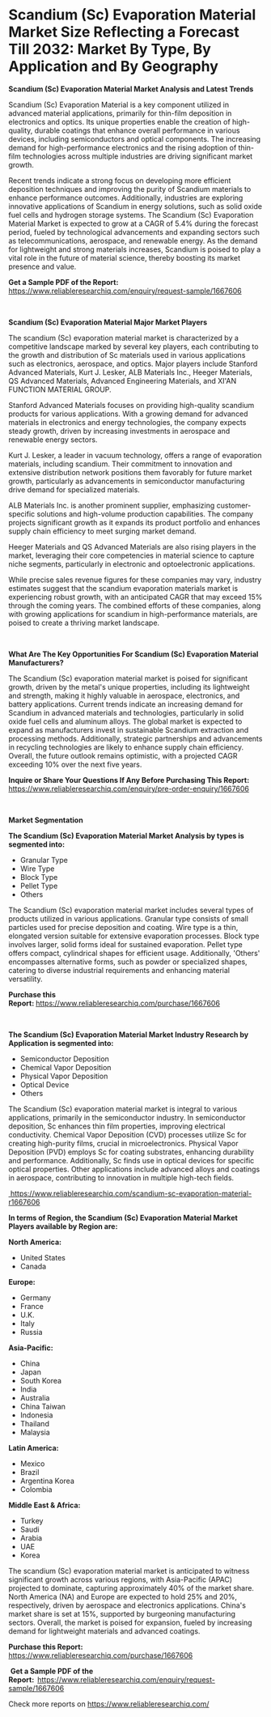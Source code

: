 <p><h1>Scandium (Sc) Evaporation Material Market Size Reflecting a Forecast Till 2032: Market By Type, By Application and By Geography</h1></p><p><strong>Scandium (Sc) Evaporation Material Market Analysis and Latest Trends</strong></p>
<p><p>Scandium (Sc) Evaporation Material is a key component utilized in advanced material applications, primarily for thin-film deposition in electronics and optics. Its unique properties enable the creation of high-quality, durable coatings that enhance overall performance in various devices, including semiconductors and optical components. The increasing demand for high-performance electronics and the rising adoption of thin-film technologies across multiple industries are driving significant market growth.</p><p>Recent trends indicate a strong focus on developing more efficient deposition techniques and improving the purity of Scandium materials to enhance performance outcomes. Additionally, industries are exploring innovative applications of Scandium in energy solutions, such as solid oxide fuel cells and hydrogen storage systems. The Scandium (Sc) Evaporation Material Market is expected to grow at a CAGR of 5.4% during the forecast period, fueled by technological advancements and expanding sectors such as telecommunications, aerospace, and renewable energy. As the demand for lightweight and strong materials increases, Scandium is poised to play a vital role in the future of material science, thereby boosting its market presence and value.</p></p>
<p><strong>Get a Sample PDF of the Report:&nbsp;</strong> <a href="https://www.reliableresearchiq.com/enquiry/request-sample/1667606?utm_campaign=1842&utm_medium=2&utm_source=Github&utm_content=ia&utm_term=02022025&utm_id=scandium-sc-evaporation-material">https://www.reliableresearchiq.com/enquiry/request-sample/1667606</a></p>
<p>&nbsp;</p>
<p><strong>Scandium (Sc) Evaporation Material Major Market Players</strong></p>
<p><p>The scandium (Sc) evaporation material market is characterized by a competitive landscape marked by several key players, each contributing to the growth and distribution of Sc materials used in various applications such as electronics, aerospace, and optics. Major players include Stanford Advanced Materials, Kurt J. Lesker, ALB Materials Inc., Heeger Materials, QS Advanced Materials, Advanced Engineering Materials, and XI'AN FUNCTION MATERIAL GROUP.</p><p>Stanford Advanced Materials focuses on providing high-quality scandium products for various applications. With a growing demand for advanced materials in electronics and energy technologies, the company expects steady growth, driven by increasing investments in aerospace and renewable energy sectors.</p><p>Kurt J. Lesker, a leader in vacuum technology, offers a range of evaporation materials, including scandium. Their commitment to innovation and extensive distribution network positions them favorably for future market growth, particularly as advancements in semiconductor manufacturing drive demand for specialized materials.</p><p>ALB Materials Inc. is another prominent supplier, emphasizing customer-specific solutions and high-volume production capabilities. The company projects significant growth as it expands its product portfolio and enhances supply chain efficiency to meet surging market demand.</p><p>Heeger Materials and QS Advanced Materials are also rising players in the market, leveraging their core competencies in material science to capture niche segments, particularly in electronic and optoelectronic applications.</p><p>While precise sales revenue figures for these companies may vary, industry estimates suggest that the scandium evaporation materials market is experiencing robust growth, with an anticipated CAGR that may exceed 15% through the coming years. The combined efforts of these companies, along with growing applications for scandium in high-performance materials, are poised to create a thriving market landscape.</p></p>
<p>&nbsp;</p>
<p><strong>What Are The Key Opportunities For Scandium (Sc) Evaporation Material Manufacturers?</strong></p>
<p><p>The Scandium (Sc) evaporation material market is poised for significant growth, driven by the metal's unique properties, including its lightweight and strength, making it highly valuable in aerospace, electronics, and battery applications. Current trends indicate an increasing demand for Scandium in advanced materials and technologies, particularly in solid oxide fuel cells and aluminum alloys. The global market is expected to expand as manufacturers invest in sustainable Scandium extraction and processing methods. Additionally, strategic partnerships and advancements in recycling technologies are likely to enhance supply chain efficiency. Overall, the future outlook remains optimistic, with a projected CAGR exceeding 10% over the next five years.</p></p>
<p><strong>Inquire or Share Your Questions If Any Before Purchasing This Report:</strong> <a href="https://www.reliableresearchiq.com/enquiry/pre-order-enquiry/1667606?utm_campaign=1842&utm_medium=2&utm_source=Github&utm_content=ia&utm_term=02022025&utm_id=scandium-sc-evaporation-material">https://www.reliableresearchiq.com/enquiry/pre-order-enquiry/1667606</a></p>
<p>&nbsp;</p>
<p><strong>Market Segmentation</strong></p>
<p><strong>The Scandium (Sc) Evaporation Material Market Analysis by types is segmented into:</strong></p>
<p><ul><li>Granular Type</li><li>Wire Type</li><li>Block Type</li><li>Pellet Type</li><li>Others</li></ul></p>
<p><p>The Scandium (Sc) evaporation material market includes several types of products utilized in various applications. Granular type consists of small particles used for precise deposition and coating. Wire type is a thin, elongated version suitable for extensive evaporation processes. Block type involves larger, solid forms ideal for sustained evaporation. Pellet type offers compact, cylindrical shapes for efficient usage. Additionally, 'Others' encompasses alternative forms, such as powder or specialized shapes, catering to diverse industrial requirements and enhancing material versatility.</p></p>
<p><strong>Purchase this Report:&nbsp;</strong><a href="https://www.reliableresearchiq.com/purchase/1667606?utm_campaign=1842&utm_medium=2&utm_source=Github&utm_content=ia&utm_term=02022025&utm_id=scandium-sc-evaporation-material">https://www.reliableresearchiq.com/purchase/1667606</a></p>
<p>&nbsp;</p>
<p><strong>The Scandium (Sc) Evaporation Material Market Industry Research by Application is segmented into:</strong></p>
<p><ul><li>Semiconductor Deposition</li><li>Chemical Vapor Deposition</li><li>Physical Vapor Deposition</li><li>Optical Device</li><li>Others</li></ul></p>
<p><p>The Scandium (Sc) evaporation material market is integral to various applications, primarily in the semiconductor industry. In semiconductor deposition, Sc enhances thin film properties, improving electrical conductivity. Chemical Vapor Deposition (CVD) processes utilize Sc for creating high-purity films, crucial in microelectronics. Physical Vapor Deposition (PVD) employs Sc for coating substrates, enhancing durability and performance. Additionally, Sc finds use in optical devices for specific optical properties. Other applications include advanced alloys and coatings in aerospace, contributing to innovation in multiple high-tech fields.</p></p>
<p><a href="https://www.reliableresearchiq.com/scandium-sc-evaporation-material-r1667606?utm_campaign=1842&utm_medium=2&utm_source=Github&utm_content=ia&utm_term=02022025&utm_id=scandium-sc-evaporation-material">&nbsp;https://www.reliableresearchiq.com/scandium-sc-evaporation-material-r1667606</a></p>
<p><strong>In terms of Region, the Scandium (Sc) Evaporation Material Market Players available by Region are:</strong></p>
<p>
    <p> <strong> North America: </strong>
        <ul>
            <li>United States</li>
            <li>Canada</li>
        </ul>
        </p> 
    <p> <strong> Europe: </strong>
        <ul>
            <li>Germany</li>
            <li>France</li>
            <li>U.K.</li>
            <li>Italy</li>
            <li>Russia</li>
        </ul>
        </p> 
    <p> <strong> Asia-Pacific: </strong>
        <ul>
            <li>China</li>
            <li>Japan</li>
            <li>South Korea</li>
            <li>India</li>
            <li>Australia</li>
            <li>China Taiwan</li>
            <li>Indonesia</li>
            <li>Thailand</li>
            <li>Malaysia</li>
        </ul>
        </p> 
    <p> <strong> Latin America: </strong>
        <ul>
            <li>Mexico</li>
            <li>Brazil</li>
            <li>Argentina Korea</li>
            <li>Colombia</li>
        </ul>
        </p> 
    <p> <strong> Middle East & Africa: </strong>
        <ul>
            <li>Turkey</li>
            <li>Saudi</li>
            <li>Arabia</li>
            <li>UAE</li>
            <li>Korea</li>
        </ul>
    </p>
    </p>
<p><p>The scandium (Sc) evaporation material market is anticipated to witness significant growth across various regions, with Asia-Pacific (APAC) projected to dominate, capturing approximately 40% of the market share. North America (NA) and Europe are expected to hold 25% and 20%, respectively, driven by aerospace and electronics applications. China's market share is set at 15%, supported by burgeoning manufacturing sectors. Overall, the market is poised for expansion, fueled by increasing demand for lightweight materials and advanced coatings.</p></p>
<p><strong>Purchase this Report: </strong><a href="https://www.reliableresearchiq.com/purchase/1667606?utm_campaign=1842&utm_medium=2&utm_source=Github&utm_content=ia&utm_term=02022025&utm_id=scandium-sc-evaporation-material">https://www.reliableresearchiq.com/purchase/1667606</a></p>
<p>&nbsp;<strong>Get a Sample PDF of the Report:&nbsp;&nbsp;</strong><a href="https://www.reliableresearchiq.com/enquiry/request-sample/1667606?utm_campaign=1842&utm_medium=2&utm_source=Github&utm_content=ia&utm_term=02022025&utm_id=scandium-sc-evaporation-material">https://www.reliableresearchiq.com/enquiry/request-sample/1667606</a></p>
<p><strong></strong></p>
<p>Check more reports on <a href="https://www.reliableresearchiq.com/?utm_campaign=1842&utm_medium=2&utm_source=Github&utm_content=ia&utm_term=02022025&utm_id=scandium-sc-evaporation-material">https://www.reliableresearchiq.com/</a></p>